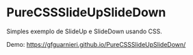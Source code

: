 # PureCSSSlideUpSlideDown

Simples exemplo de SlideUp e SlideDown usando CSS.

Demo: https://gfguarnieri.github.io/PureCSSSlideUpSlideDown/
